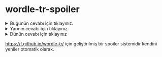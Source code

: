 # wordle-tr-spoiler

<details>
  <summary>Bugünün cevabı için tıklayınız.</summary>
  <br>
    <b> ileti </b>
</details>

<details>
  <summary>Yarının cevabı için tıklayınız</summary>
  <br>
   <b> siren </b>
</details>

<details>
  <summary>Dünün cevabı için tıklayınız </summary>
  <br>
  <b> raket </b>
</details>

https://f.github.io/wordle-tr/ için geliştirilmiş bir spoiler sistemidir kendini yeniler otomatik olarak.

